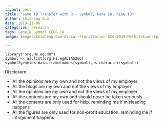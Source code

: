 ```yaml
---
layout: post
title: "Gene ID Transfer with R - Symbol, Gene ID, KEGG ID"
author: Shicheng Guo
date: 2019-11-08
categories: research
tags: GeneID Symbol KEGG ID
image: images/Shicheng-Guo-Atrial-Fibrillation-ECG-2019-Methylation-Epigenetics.png	

---
```



```
library("org.Hs.eg.db")
symbol <- as.list(org.Hs.egALIAS2EG)
symbol2geneid<-data.frame(names(symbol),as.character(symbol))
```

Disclosure.
* All the opinions are my own and not the views of my employer
* All the blogs are my own and not the views of my employer
* All the opinions are my own and not the views of my employer
* All the contents are my own and should never be taken seriously
* All the contents are only used for help. reminding me if misleading happens
* All the figures are only used for non-profit education. reminding me if infrigement happens
